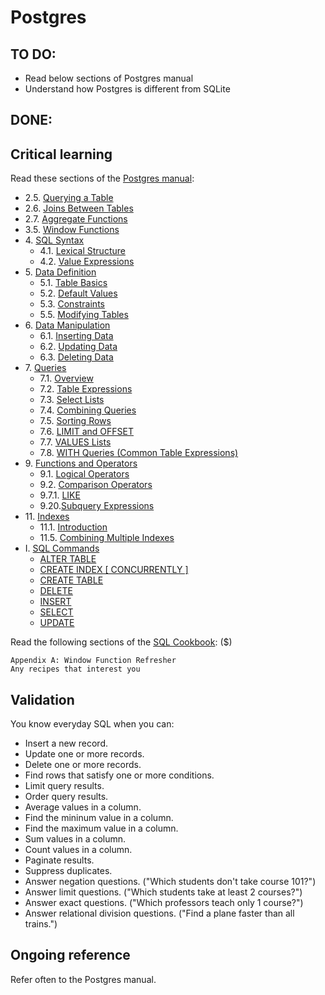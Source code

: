 Postgres
========
TO DO:
-----
* Read below sections of Postgres manual
* Understand how Postgres is different from SQLite 

DONE:
----


Critical learning
-----------------

Read these sections of the [Postgres manual](http://www.postgresql.org/docs/9.0/static/index.html):

* 2.5\. [Querying a Table](http://www.postgresql.org/docs/9.0/static/tutorial-select.html)
* 2.6\. [Joins Between Tables](http://www.postgresql.org/docs/9.0/static/tutorial-join.html)
* 2.7\. [Aggregate Functions](http://www.postgresql.org/docs/9.0/static/tutorial-agg.html)
* 3.5\. [Window Functions](http://www.postgresql.org/docs/9.0/static/tutorial-window.html)
* 4\. [SQL Syntax](http://www.postgresql.org/docs/9.0/static/sql-syntax.html)
  - 4.1\. [Lexical Structure](http://www.postgresql.org/docs/9.0/static/sql-syntax-lexical.html)
  - 4.2\. [Value Expressions](http://www.postgresql.org/docs/9.0/static/sql-expressions.html)
* 5\. [Data Definition](http://www.postgresql.org/docs/9.0/static/ddl.html)
  - 5.1\. [Table Basics](http://www.postgresql.org/docs/9.0/static/ddl-basics.html)
  - 5.2\. [Default Values](http://www.postgresql.org/docs/9.0/static/ddl-default.html)
  - 5.3\. [Constraints](http://www.postgresql.org/docs/9.0/static/ddl-constraints.html)
  - 5.5\. [Modifying Tables](http://www.postgresql.org/docs/9.0/static/ddl-alter.html)
* 6\. [Data Manipulation](http://www.postgresql.org/docs/9.0/static/dml.html)
  * 6.1\. [Inserting Data](http://www.postgresql.org/docs/9.0/static/dml-insert.html)
  * 6.2\. [Updating Data](http://www.postgresql.org/docs/9.0/static/dml-update.html)
  * 6.3\. [Deleting Data](http://www.postgresql.org/docs/9.0/static/dml-delete.html)
* 7\. [Queries](http://www.postgresql.org/docs/9.0/static/queries.html)
  * 7.1\. [Overview](http://www.postgresql.org/docs/9.0/static/queries-overview.html)
  * 7.2\. [Table Expressions](http://www.postgresql.org/docs/9.0/static/queries-table-expressions.html)
  * 7.3\. [Select Lists](http://www.postgresql.org/docs/9.0/static/queries-select-lists.html)
  * 7.4\. [Combining Queries](http://www.postgresql.org/docs/9.0/static/queries-union.html)
  * 7.5\. [Sorting Rows](http://www.postgresql.org/docs/9.0/static/queries-order.html)
  * 7.6\. [LIMIT and OFFSET](http://www.postgresql.org/docs/9.0/static/queries-limit.html)
  * 7.7\. [VALUES Lists](http://www.postgresql.org/docs/9.0/static/queries-values.html)
  * 7.8\. [WITH Queries (Common Table Expressions)](http://www.postgresql.org/docs/9.0/static/queries-with.html)
* 9\. [Functions and Operators](http://www.postgresql.org/docs/9.0/static/functions.html)
  * 9.1\. [Logical Operators](http://www.postgresql.org/docs/9.0/static/functions-logical.html)
  * 9.2\. [Comparison Operators](http://www.postgresql.org/docs/9.0/static/functions-comparison.html)
  * 9.7.1\. [LIKE](http://www.postgresql.org/docs/9.0/static/functions-matching.html#FUNCTIONS-LIKE)
  * 9.20\.[Subquery Expressions](http://www.postgresql.org/docs/9.0/static/functions-subquery.html)
* 11\. [Indexes](http://www.postgresql.org/docs/9.0/static/indexes.html)
  * 11.1\. [Introduction](http://www.postgresql.org/docs/9.0/static/indexes-intro.html)
  * 11.5\. [Combining Multiple Indexes](http://www.postgresql.org/docs/9.0/static/indexes-bitmap-scans.html)
* I. [SQL Commands](http://www.postgresql.org/docs/9.0/static/sql-commands.html)
  * [ALTER TABLE](http://www.postgresql.org/docs/9.0/static/sql-altertable.html)
  * [CREATE INDEX [ CONCURRENTLY ]](http://www.postgresql.org/docs/9.0/static/sql-createindex.html)
  * [CREATE TABLE](http://www.postgresql.org/docs/9.0/static/sql-createtable.html)
  * [DELETE](http://www.postgresql.org/docs/9.0/static/sql-delete.html)
  * [INSERT](http://www.postgresql.org/docs/9.0/static/sql-insert.html)
  * [SELECT](http://www.postgresql.org/docs/9.0/static/sql-select.html)
  * [UPDATE](http://www.postgresql.org/docs/9.0/static/sql-update.html)

Read the following sections of the [SQL Cookbook](http://www.amazon.com/Cookbook-Cookbooks-OReilly-Anthony-Molinaro/dp/0596009763): ($)

```shell
Appendix A: Window Function Refresher
Any recipes that interest you
```

Validation
----------

You know everyday SQL when you can:

* Insert a new record.
* Update one or more records.
* Delete one or more records.
* Find rows that satisfy one or more conditions.
* Limit query results.
* Order query results.
* Average values in a column.
* Find the mininum value in a column.
* Find the maximum value in a column.
* Sum values in a column.
* Count values in a column.
* Paginate results.
* Suppress duplicates.
* Answer negation questions. ("Which students don't take course 101?")
* Answer limit questions. ("Which students take at least 2 courses?")
* Answer exact questions. ("Which professors teach only 1 course?")
* Answer relational division questions. ("Find a plane faster than all trains.")

Ongoing reference
-----------------

Refer often to the Postgres manual.
